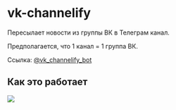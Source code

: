 # vk-channelify

Пересылает новости из группы ВК в Телеграм канал.

Предполагается, что 1 канал = 1 группа ВК.

Ссылка: [@vk_channelify_bot](https://t.me/vk_channelify_bot)

## Как это работает

![](//imgur.com/5rQ8eY5.png)

